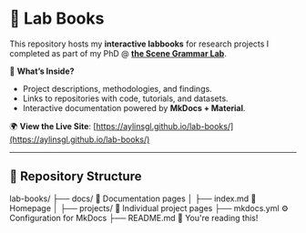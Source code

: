 # 🧠 Lab Books

This repository hosts my **interactive labbooks** for research projects I completed as part of my PhD @ [**the Scene Grammar Lab**](https://www.scenegrammarlab.com/).

📌 **What’s Inside?**
- Project descriptions, methodologies, and findings.
- Links to repositories with code, tutorials, and datasets.
- Interactive documentation powered by **MkDocs + Material**.

🌍 **View the Live Site**: [https://aylinsgl.github.io/lab-books/](https://aylinsgl.github.io/lab-books/)

---

## 📂 Repository Structure

lab-books/
├── docs/ 📁 Documentation pages
│ ├── index.md 📜 Homepage
│ ├── projects/ 📁 Individual project pages
├── mkdocs.yml ⚙️ Configuration for MkDocs
├── README.md 📜 You're reading this!
